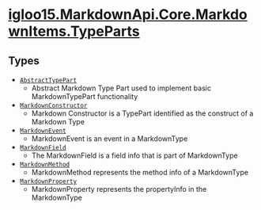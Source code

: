 # [igloo15.MarkdownApi.Core.MarkdownItems.TypeParts](./README.md)

## Types

- [`AbstractTypePart`](./AbstractTypePart.md)
	- Abstract Markdown Type Part used to implement basic MarkdownTypePart functionality
- [`MarkdownConstructor`](./MarkdownConstructor.md)
	- Markdown Constructor is a TypePart identified as the construct of a Markdown Type
- [`MarkdownEvent`](./MarkdownEvent.md)
	- MarkdownEvent is an event in a MarkdownType
- [`MarkdownField`](./MarkdownField.md)
	- The MarkdownField is a field info that is part of  MarkdownType
- [`MarkdownMethod`](./MarkdownMethod.md)
	- MarkdownMethod represents the method info of a MarkdownType
- [`MarkdownProperty`](./MarkdownProperty.md)
	- MarkdownProperty represents the propertyInfo in the MarkdownType


